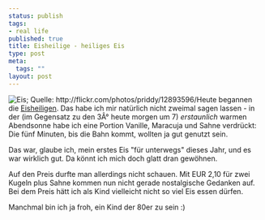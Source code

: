 ```yaml
--- 
status: publish
tags: 
- real life
published: true
title: Eisheilige - heiliges Eis
type: post
meta: 
  tags: ""
layout: post
---
```

<img src="http://photos10.flickr.com/12893596_1eeef33719_m.jpg" alt="Eis; Quelle: http://flickr.com/photos/priddy/12893596/" class="alignright" />Heute begannen die <a href="http://de.wikipedia.org/wiki/Eisheilige">Eisheiligen</a>. Das habe ich mir natürlich nicht zweimal sagen lassen - in der (im Gegensatz zu den 3Â° heute morgen um 7) <em>erstaunlich</em> warmen Abendsonne habe ich eine Portion Vanille, Maracuja und Sahne verdrückt: Die fünf Minuten, bis die Bahn kommt, wollten ja gut genutzt sein.

Das war, glaube ich, mein erstes Eis "für unterwegs" dieses Jahr, und es war wirklich gut. Da könnt ich mich doch glatt dran gewöhnen.

Auf den Preis durfte man allerdings nicht schauen. Mit EUR 2,10 für zwei Kugeln plus Sahne kommen nun nicht gerade nostalgische Gedanken auf. Bei dem Preis hätt ich als Kind vielleicht nicht so viel Eis essen dürfen.

Manchmal bin ich ja froh, ein Kind der 80er zu sein :)
